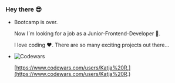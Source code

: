 ### Hey there :sunglasses:

- Bootcamp is over. 

  Now I´m looking for a job as a Junior-Frontend-Developer :muscle:.

  I love coding ♥️. There are so many exciting projects out there...





- ![Codewars ](https://www.codewars.com/users/Katja%20R./badges/small) 
    
    [https://www.codewars.com/users/Katja%20R.](https://www.codewars.com/users/Katja%20R.)





<!--
**katja-roehlig/katja-roehlig** is a ✨ _special_ ✨ repository because its `README.md` (this file) appears on your GitHub profile.

Here are some ideas to get you started:

- 🔭 I’m currently working on ...
- 🌱 I’m currently learning ...
- 👯 I’m looking to collaborate on ...
- 🤔 I’m looking for help with ...
- 💬 Ask me about ...
- 📫 How to reach me: ...
- 😄 Pronouns: ...
- ⚡ Fun fact: ...
-->
